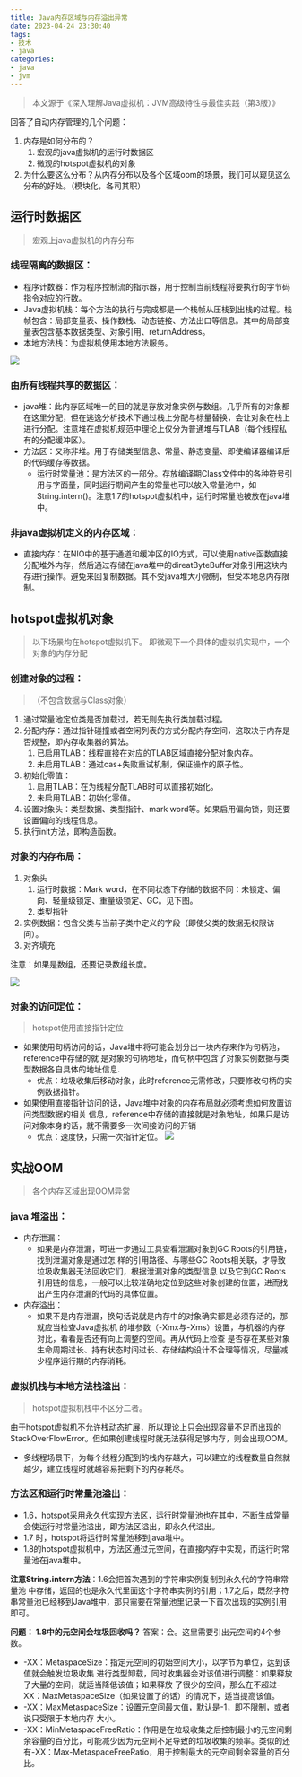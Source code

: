 ```yaml
---
title: Java内存区域与内存溢出异常
date: 2023-04-24 23:30:40
tags:
- 技术
- java
categories:
- java
- jvm
---
```

> 本文源于《深入理解Java虚拟机：JVM高级特性与最佳实践（第3版）》

回答了自动内存管理的几个问题：
1. 内存是如何分布的？
    1. 宏观的java虚拟机的运行时数据区
    2. 微观的hotspot虚拟机的对象
2. 为什么要这么分布？从内存分布以及各个区域oom的场景，我们可以窥见这么分布的好处。（模块化，各司其职）

<!-- more -->

## 运行时数据区


> 宏观上java虚拟机的内存分布



### 线程隔离的数据区：

- 程序计数器：作为程序控制流的指示器，用于控制当前线程将要执行的字节码指令对应的行数。
- Java虚拟机栈：每个方法的执行与完成都是一个栈帧从压栈到出栈的过程。栈帧包含：局部变量表、操作数栈、动态链接、方法出口等信息。其中的局部变量表包含基本数据类型、对象引用、returnAddress。
- 本地方法栈：为虚拟机使用本地方法服务。

![](https://kanhaiblog-1315198027.cos.ap-shanghai.myqcloud.com/Java%E5%86%85%E5%AD%98%E5%8C%BA%E5%9F%9F%E4%B8%8E%E5%86%85%E5%AD%98%E6%BA%A2%E5%87%BA%E5%BC%82%E5%B8%B8/%E8%BF%90%E8%A1%8C%E6%97%B6%E6%95%B0%E6%8D%AE%E5%8C%BA.png)


### 由所有线程共享的数据区：

- java堆：此内存区域唯一的目的就是存放对象实例与数组。几乎所有的对象都在这里分配，但在逃逸分析技术下通过栈上分配与标量替换，会让对象在栈上进行分配。注意堆在虚拟机规范中理论上仅分为普通堆与TLAB（每个线程私有的分配缓冲区）。
- 方法区：又称非堆。用于存储类型信息、常量、静态变量、即使编译器编译后的代码缓存等数据。
  - 运行时常量池：是方法区的一部分。存放编译期Class文件中的各种符号引用与字面量，同时运行期间产生的常量也可以放入常量池中，如String.intern()。注意1.7的hotspot虚拟机中，运行时常量池被放在java堆中。


### 非java虚拟机定义的内存区域：

- 直接内存：在NIO中的基于通道和缓冲区的IO方式，可以使用native函数直接分配堆外内存，然后通过存储在java堆中的direatByteBuffer对象引用这块内存进行操作。避免来回复制数据。其不受java堆大小限制，但受本地总内存限制。



## hotspot虚拟机对象

> 以下场景均在hotspot虚拟机下。
> 即微观下一个具体的虚拟机实现中，一个对象的内存分配


### 创建对象的过程：

> （不包含数据与Class对象）

1. 通过常量池定位类是否加载过，若无则先执行类加载过程。
2. 分配内存：通过指针碰撞或者空闲列表的方式分配内存空间，这取决于内存是否规整，即内存收集器的算法。
   1. 已启用TLAB：线程直接在对应的TLAB区域直接分配对象内存。
   2. 未启用TLAB：通过cas+失败重试机制，保证操作的原子性。
3. 初始化零值：
   1. 启用TLAB：在为线程分配TLAB时可以直接初始化。
   2. 未启用TLAB：初始化零值。
4. 设置对象头：类型数据、类型指针、mark word等。如果启用偏向锁，则还要设置偏向的线程信息。
5. 执行init方法，即构造函数。


### 对象的内存布局：

1. 对象头
   1. 运行时数据：Mark word，在不同状态下存储的数据不同：未锁定、偏向、轻量级锁定、重量级锁定、GC。见下图。
   2. 类型指针
2. 实例数据：包含父类与当前子类中定义的字段（即使父类的数据无权限访问）。
3. 对齐填充

注意：如果是数组，还要记录数组长度。

![](https://kanhaiblog-1315198027.cos.ap-shanghai.myqcloud.com/Java%E5%86%85%E5%AD%98%E5%8C%BA%E5%9F%9F%E4%B8%8E%E5%86%85%E5%AD%98%E6%BA%A2%E5%87%BA%E5%BC%82%E5%B8%B8/20230425013407424.png)

### 对象的访问定位：

> hotspot使用直接指针定位

- 如果使用句柄访问的话，Java堆中将可能会划分出一块内存来作为句柄池，reference中存储的就 是对象的句柄地址，而句柄中包含了对象实例数据与类型数据各自具体的地址信息.
  - 优点：垃圾收集后移动对象，此时reference无需修改，只要修改句柄的实例数据指针。
- 如果使用直接指针访问的话，Java堆中对象的内存布局就必须考虑如何放置访问类型数据的相关 信息，reference中存储的直接就是对象地址，如果只是访问对象本身的话，就不需要多一次间接访问的开销
  - 优点：速度快，只需一次指针定位。
![](https://kanhaiblog-1315198027.cos.ap-shanghai.myqcloud.com/Java%E5%86%85%E5%AD%98%E5%8C%BA%E5%9F%9F%E4%B8%8E%E5%86%85%E5%AD%98%E6%BA%A2%E5%87%BA%E5%BC%82%E5%B8%B8/20230425013425517.png)

## 实战OOM

> 各个内存区域出现OOM异常


### java 堆溢出：

- 内存泄漏：
  - 如果是内存泄漏，可进一步通过工具查看泄漏对象到GC Roots的引用链，找到泄漏对象是通过怎 样的引用路径、与哪些GC Roots相关联，才导致垃圾收集器无法回收它们，根据泄漏对象的类型信息 以及它到GC Roots引用链的信息，一般可以比较准确地定位到这些对象创建的位置，进而找出产生内存泄漏的代码的具体位置。
- 内存溢出：
  - 如果不是内存泄漏，换句话说就是内存中的对象确实都是必须存活的，那就应当检查Java虚拟机 的堆参数（-Xmx与-Xms）设置，与机器的内存对比，看看是否还有向上调整的空间。再从代码上检查 是否存在某些对象生命周期过长、持有状态时间过长、存储结构设计不合理等情况，尽量减少程序运行期的内存消耗。



### 虚拟机栈与本地方法栈溢出：

> hotspot虚拟机栈中不区分二者。

由于hotspot虚拟机不允许栈动态扩展，所以理论上只会出现容量不足而出现的StackOverFlowError。但如果创建线程时就无法获得足够内存，则会出现OOM。

- 多线程场景下，为每个线程分配到的栈内存越大，可以建立的线程数量自然就越少，建立线程时就越容易把剩下的内存耗尽。


### 方法区和运行时常量池溢出：

- 1.6，hotspot采用永久代实现方法区，运行时常量池也在其中，不断生成常量会使运行时常量池溢出，即方法区溢出，即永久代溢出。
- 1.7 时，hotspot将运行时常量池移到java堆中。
- 1.8的hotspot虚拟机中，方法区通过元空间，在直接内存中实现，而运行时常量池在java堆中。

**注意String.intern方法**：1.6会把首次遇到的字符串实例复制到永久代的字符串常量池 中存储，返回的也是永久代里面这个字符串实例的引用；1.7之后，既然字符串常量池已经移到Java堆中，那只需要在常量池里记录一下首次出现的实例引用即可。

**问题： 1.8中的元空间会垃圾回收吗？**
答案：会。这里需要引出元空间的4个参数。
-  -XX：MetaspaceSize：指定元空间的初始空间大小，以字节为单位，达到该值就会触发垃圾收集 进行类型卸载，同时收集器会对该值进行调整：如果释放了大量的空间，就适当降低该值；如果释放 了很少的空间，那么在不超过-XX：MaxMetaspaceSize（如果设置了的话）的情况下，适当提高该值。
- -XX：MaxMetaspaceSize：设置元空间最大值，默认是-1，即不限制，或者说只受限于本地内存 大小。
- -XX：MinMetaspaceFreeRatio：作用是在垃圾收集之后控制最小的元空间剩余容量的百分比，可能减少因为元空间不足导致的垃圾收集的频率。类似的还有-XX：Max-MetaspaceFreeRatio，用于控制最大的元空间剩余容量的百分比。
